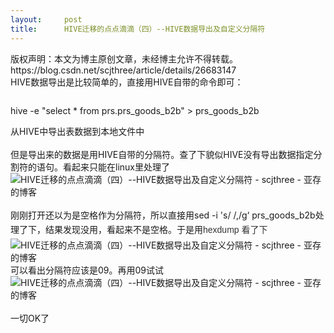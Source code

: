 ```yaml
---
layout:     post
title:      HIVE迁移的点点滴滴（四）--HIVE数据导出及自定义分隔符
---
```

<div id="article_content" class="article_content clearfix csdn-tracking-statistics" data-pid="blog" data-mod="popu_307" data-dsm="post">
								<div class="article-copyright">
					版权声明：本文为博主原创文章，未经博主允许不得转载。					https://blog.csdn.net/scjthree/article/details/26683147				</div>
								            <link rel="stylesheet" href="https://csdnimg.cn/release/phoenix/template/css/ck_htmledit_views-f76675cdea.css">
						<div class="htmledit_views" id="content_views">
                
<div class="bct fc05 fc11 nbw-blog ztag">HIVE数据导出是比较简单的，直接用HIVE自带的命令即可：
<div>
<pre class="prettyprint"></pre><p>hive -e "select * from prs.prs_goods_b2b" &gt; prs_goods_b2b</p>
从HIVE中导出表数据到本地文件中</div>
<div><br></div>
<div>但是导出来的数据是用HIVE自带的分隔符。查了下貌似HIVE没有导出数据指定分割符的语句。看起来只能在linux里处理了</div>
<div>
<div><img title="HIVE迁移的点点滴滴（四）--HIVE数据导出及自定义分隔符 - scjthree - 亚存的博客" alt="HIVE迁移的点点滴滴（四）--HIVE数据导出及自定义分隔符 - scjthree - 亚存的博客" src="http://img1.ph.126.net/rEWrkSnfmce92p-Unbvz3g==/3678877945708354831.jpg"></div>
 </div>
<div>刚刚打开还以为是空格作为分隔符，所以直接用sed -i 's/ /,/g‘ prs_goods_b2b处理了下，结果发现没用，看起来不是空格。于是用<span style="line-height:28px;color:rgb(51,51,51);font-family:Arial, sans-serif;">hexdump 看了下</span></div>
<div>
<div><img title="HIVE迁移的点点滴滴（四）--HIVE数据导出及自定义分隔符 - scjthree - 亚存的博客" alt="HIVE迁移的点点滴滴（四）--HIVE数据导出及自定义分隔符 - scjthree - 亚存的博客" src="http://img2.ph.126.net/7ceKYBmywuejgmS9Px_lgA==/1854920096623357253.jpg"></div>
<div>可以看出分隔符应该是09。再用09试试</div>
<div>
<div><img title="HIVE迁移的点点滴滴（四）--HIVE数据导出及自定义分隔符 - scjthree - 亚存的博客" alt="HIVE迁移的点点滴滴（四）--HIVE数据导出及自定义分隔符 - scjthree - 亚存的博客" src="http://img2.ph.126.net/pG9AjfG5qx0uJX7z6DsD2A==/6599291879656447889.jpg"></div>
 </div>
<div>一切OK了</div>
 </div>
<p></p>
<div><br></div>
</div>
            </div>
                </div>